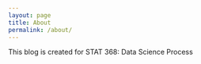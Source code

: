 ```yaml
---
layout: page
title: About
permalink: /about/
---
```


This blog is created for STAT 368: Data Science Process

